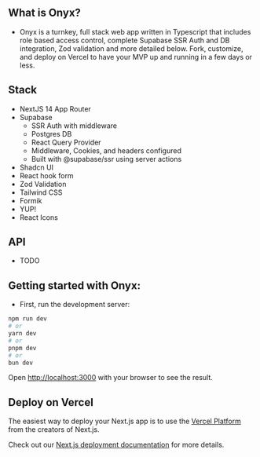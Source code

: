 ## What is Onyx?
- Onyx is a turnkey, full stack web app written in Typescript that includes role based access control, 
  complete Supabase SSR Auth and DB integration, Zod validation and more detailed below. 
  Fork, customize, and deploy on Vercel to have your MVP up and running in a few days or less.

## Stack 
- NextJS 14 App Router
- Supabase 
  - SSR Auth with middleware
  - Postgres DB 
  - React Query Provider
  - Middleware, Cookies, and headers configured
  - Built with @supabase/ssr using server actions
- Shadcn UI 
- React hook form 
- Zod Validation
- Tailwind CSS
- Formik 
- YUP!
- React Icons

## API 
- TODO

## Getting started with Onyx:
- First, run the development server:

```bash
npm run dev
# or
yarn dev
# or
pnpm dev
# or
bun dev
```

Open [http://localhost:3000](http://localhost:3000) with your browser to see the result.


## Deploy on Vercel

The easiest way to deploy your Next.js app is to use the [Vercel Platform](https://vercel.com/new?utm_medium=default-template&filter=next.js&utm_source=create-next-app&utm_campaign=create-next-app-readme) from the creators of Next.js.

Check out our [Next.js deployment documentation](https://nextjs.org/docs/deployment) for more details.
